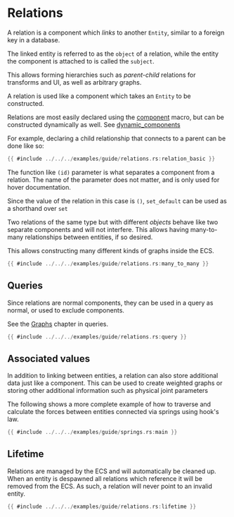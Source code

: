 # Relations

A relation is a component which *links* to another `Entity`, similar to a foreign key in a database.

The linked entity is referred to as the `object` of a relation, while the entity the component is attached to is called the `subject`.

This allows forming hierarchies such as *parent-child* relations for transforms and UI, as well as arbitrary graphs.

A relation is used like a component which takes an `Entity` to be constructed.

Relations are most easily declared using the
[component](https://docs.rs/flax/latest/flax/macro.component.html) macro, but can be constructed dynamically as well. See [dynamic_components](../diving_deeper/dynamic_components.md)

For example, declaring a child relationship that connects to a parent can be done like so:

```rust
{{ #include ../../../examples/guide/relations.rs:relation_basic }}
```

The function like `(id)` parameter is what separates a component from a relation. The name of the parameter does not matter, and is only used for hover documentation. 

Since the value of the relation in this case is `()`, `set_default` can be used as a shorthand over `set`

Two relations of the same type but with different *objects* behave like two separate components and will not interfere. This allows having many-to-many relationships between entities, if so desired.

This allows constructing many different kinds of graphs inside the ECS.

```rust
{{ #include ../../../examples/guide/relations.rs:many_to_many }}
```

## Queries

Since relations are normal components, they can be used in a query as normal, or
used to exclude components.

See the [Graphs](../query/graphs.md) chapter in queries.

```rust
{{ #include ../../../examples/guide/relations.rs:query }}
```
## Associated values

In addition to linking between entities, a relation can also store additional data just like a component. This can be used to create weighted graphs or storing other additional information such as physical joint parameters

The following shows a more complete example of how to traverse and calculate the forces between entities connected via springs using hook's law.

```rust
{{ #include ../../../examples/guide/springs.rs:main }}
```

## Lifetime

Relations are managed by the ECS and will automatically be cleaned up. When an entity is despawned all relations which reference it will be removed from the ECS. As such, a relation will never point to an invalid entity.

```rust
{{ #include ../../../examples/guide/relations.rs:lifetime }}
```
